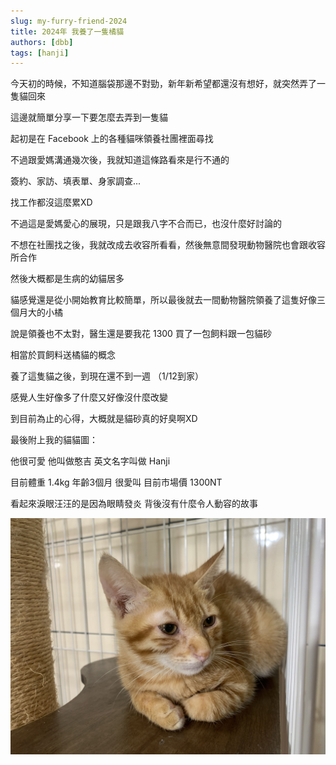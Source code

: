 ```yaml
---
slug: my-furry-friend-2024
title: 2024年 我養了一隻橘貓
authors: [dbb]
tags: [hanji]
---
```


今天初的時候，不知道腦袋那邊不對勁，新年新希望都還沒有想好，就突然弄了一隻貓回來

這邊就簡單分享一下要怎麼去弄到一隻貓

<!--truncate-->

起初是在 Facebook 上的各種貓咪領養社團裡面尋找 

不過跟愛媽溝通幾次後，我就知道這條路看來是行不通的

簽約、家訪、填表單、身家調查...

找工作都沒這麼累XD

不過這是愛媽愛心的展現，只是跟我八字不合而已，也沒什麼好討論的

不想在社團找之後，我就改成去收容所看看，然後無意間發現動物醫院也會跟收容所合作

然後大概都是生病的幼貓居多

貓感覺還是從小開始教育比較簡單，所以最後就去一間動物醫院領養了這隻好像三個月大的小橘

說是領養也不太對，醫生還是要我花 1300 買了一包飼料跟一包貓砂

相當於買飼料送橘貓的概念

養了這隻貓之後，到現在還不到一週 （1/12到家）

感覺人生好像多了什麼又好像沒什麼改變

到目前為止的心得，大概就是貓砂真的好臭啊XD


最後附上我的貓貓圖：

他很可愛 他叫做憨吉 英文名字叫做 Hanji 

目前體重 1.4kg 年齡3個月 很愛叫 目前市場價 1300NT

看起來淚眼汪汪的是因為眼睛發炎 背後沒有什麼令人動容的故事

![cat](IMG_8017.jpg)